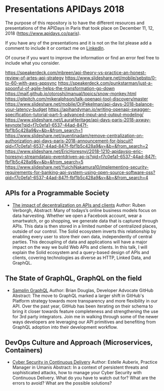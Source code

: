 # Presentations APIDays 2018

The purpose of this repository is to have the different resources and presentations of the APIDays in Paris that took place on December 11, 12, 2018 (https://www.apidays.co/paris).

If you have any of the presentations and it is not on the list please add a comment to include it or contact me on [LinkedIn](https://www.linkedin.com/in/noelia-mart%C3%ADn-hern%C3%A1ndez-9bb12960/).

Of course if you want to improve the information or find an error feel free to include what you consider.

https://speakerdeck.com/mbreen/api-theory-vs-practice-an-honest-review-of-artes-api-strategy
https://www.slideshare.net/mobile/sebsto/0-to-60-with-aws-appsync
https://speakerdeck.com/punkstarman/just-a-spoonful-of-agile-helps-the-transformation-go-down
https://maif.github.io/otoroshi/manual/topics/snow-monkey.html
https://gitpitch.com/mikeralphson/talk-openapi-tool-discovery/master
https://www.slideshare.net/mobile/OriPekelman/api-days-2018-balance-your-latency-budget
https://apihandyman.io/writing-openapi-swagger-specification-tutorial-part-5-advanced-input-and-output-modeling/
https://www.slideshare.net/LauraHeritage/api-days-paris-2018-axway-keynote?qid=f7c0efa1-6537-44ad-847f-fbf1b5c428a9&v=&b=&from_search=1
https://www.slideshare.net/quentinadam/remove-centralization-on-authorization-api-days-paris-2018-announcement-for-biscuit?qid=f7c0efa1-6537-44ad-847f-fbf1b5c428a9&v=&b=&from_search=2
https://www.slideshare.net/EricHoresnyi/2018-1210-apidaysio-eric-horesnyi-streamdataio-eventdriven-ap-is?qid=f7c0efa1-6537-44ad-847f-fbf1b5c428a9&v=&b=&from_search=5
https://www.slideshare.net/YuichiNakamura10/implementing-security-requirements-for-banking-api-system-using-open-source-software-oss?qid=f7c0efa1-6537-44ad-847f-fbf1b5c428a9&v=&b=&from_search=4


## APIs for a Programmable Society

- [The impact of decentralization on APIs and clients](https://rubenverborgh.github.io/Slides-APIdays-2018/#decoupling)
  Author: Ruben Verborgh, 
  Abstract: Many of todays’s online business models focus on data harvesting. Whether we open a Facebook account, wear a smartwatch, or go shopping, we generate data that is captured through APIs. This data is then stored in a limited number of centralized places, outside of our control. The Solid ecosystem inverts this relationship by enabling every user to store their own data, independently of central parties. This decoupling of data and applications will have a major impact on the way we build Web APIs and clients. In this talk, I will explain the Solid ecosystem and a query-based design of APIs and clients, covering technologies as diverse as HTTP, Linked Data, and GraphQL.
  
## The State of GraphQL, GraphQL on the field
  
- [Samplin GraphQL](https://speakerdeck.com/bdougie/samplin-graphql)
  Author: Brian Douglas, Developer Advocate GitHub
  Abstract: The move to GraphQL marked a larger shift in GitHub's Platform strategy towards more transparency and more flexibility in our API. Over the past year, GitHub has been iterating on their schema to bring it closer towards feature completeness and strengthening the use for 3rd party integrators. Join me in walking through some of the newer ways developers are leveraging our API primitives and benefiting from GraphQL adoption into their development workflow.
  
## DevOps Culture and Approach (Microservices, Containers)

- [Cyber Security in Continuous Delivery](https://www.slideshare.net/mobile/estelleinomniaparatus/cyber-security-in-continuous-delivery)
  Author: Estelle Auberix, Practice Manager in Umanis
  Abstract: In a context of persistent threats and sophisticated attacks, how to manage your Cyber Security with Continuous Delivery. What do you have to watch out for? What are the errors to avoid? What are the possible solutions?
  

  
